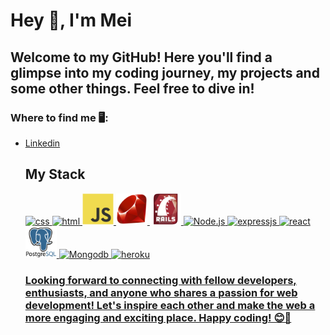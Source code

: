 # Hey 👋, I'm Mei
  ## Welcome to my GitHub! Here you'll find a glimpse into my coding journey, my projects and some other things. Feel free to dive in!

  ### Where to find me 🖥️:

- <a href="https://www.linkedin.com/in/xuemei-huang/" target="_blank">Linkedin</a>

  ## My Stack


  <div style="display:inline">
    <a href="https://www.w3.org/Style/CSS/Overview.en.html" target="_blank" rel="noreferrer"> <img src="https://www.vectorlogo.zone/logos/w3_css/w3_css-icon.svg" alt="css" width="50" height="50">
    </a>
    <a href="www.w3.org/TR/html5" target="_blank" rel="noreferrer"> <img src="https://www.vectorlogo.zone/logos/w3_html5/w3_html5-icon.svg" alt="html" width="50" height="50"/>
    </a>
    <a href="https://developer.mozilla.org/en-US/docs/Web/JavaScript" target="_blank" rel="noreferrer"> <img src="https://raw.githubusercontent.com/devicons/devicon/master/icons/javascript/javascript-original.svg" alt="javascript" width="50" height="50"/>
    </a>
    <a href="https://www.ruby-lang.org/en/" target="_blank" rel="noreferrer"> <img src="https://raw.githubusercontent.com/devicons/devicon/master/icons/ruby/ruby-original.svg" alt="ruby" width="50" height="50"/>
    </a>
    <a href="https://rubyonrails.org" target="_blank" rel="noreferrer"> <img src="https://raw.githubusercontent.com/devicons/devicon/master/icons/rails/rails-original-wordmark.svg" alt="rails" width="50" height="50"/>
    </a>
    <a href="https://nodejs.org/" target="_blank" rel="noreferrer"> <img src="https://www.vectorlogo.zone/logos/nodejs/nodejs-icon.svg" alt="Node.js" width="50" height="50"/>
    </a>
    </a>
    <a href="https://expressjs.com/" target="_blank" rel="noreferrer"> <img src="https://img.icons8.com/?size=512&id=PZQVBAxaueDJ&format=png" alt="expressjs" width="50" height="50"/>
    </a>
    <a href="https://react.dev/" target="_blank" rel="noreferrer"> <img src="https://cdn.icon-icons.com/icons2/2415/PNG/512/react_original_logo_icon_146374.png" alt="react" width="50" height="50"/>
    </a>
    <a href="https://www.postgresql.org" target="_blank" rel="noreferrer"> <img src="https://raw.githubusercontent.com/devicons/devicon/master/icons/postgresql/postgresql-original-wordmark.svg" alt="postgresql" width="50" height="50"/>
    </a>
    <a href="https://www.mongodb.com/" target="_blank" rel="noreferrer"> <img src="https://cdn.icon-icons.com/icons2/2415/PNG/512/mongodb_original_wordmark_logo_icon_146425.png" alt="Mongodb" width="50" height="50"/>
    </a>
    <a href="https://heroku.com/" target="_blank" rel="noreferrer"> <img src="https://cdn.icon-icons.com/icons2/2699/PNG/512/heroku_logo_icon_168126.png" alt="heroku" width="50" height="50"/>
  </div>


  ### Looking forward to connecting with fellow developers, enthusiasts, and anyone who shares a passion for web development! Let's inspire each other and make the web a more engaging and exciting place. Happy coding! 😊🚀


<!--
**meifruit/meifruit** is a ✨ _special_ ✨ repository because its `README.md` (this file) appears on your GitHub profile.

Here are some ideas to get you started:

- 🔭 I’m currently working on ...
- 🌱 I’m currently learning ...
- 👯 I’m looking to collaborate on ...
- 🤔 I’m looking for help with ...
- 💬 Ask me about ...
- 📫 How to reach me: ...
- 😄 Pronouns: ...
- ⚡ Fun fact: ...
-->
